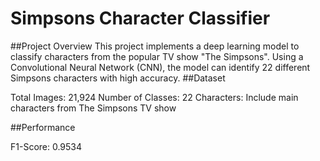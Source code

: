 # Simpsons Character Classifier
##Project Overview
This project implements a deep learning model to classify characters from the popular TV show "The Simpsons". Using a Convolutional Neural Network (CNN), the model can identify 22 different Simpsons characters with high accuracy.
##Dataset

Total Images: 21,924
Number of Classes: 22
Characters: Include main characters from The Simpsons TV show

##Performance

F1-Score: 0.9534
